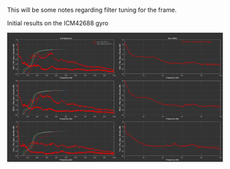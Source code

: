 This will be some notes regarding filter tuning for the frame.

Initial results on the ICM42688 gyro

![image](filter_PSD_ICM42688.png)
